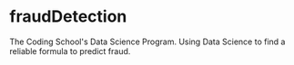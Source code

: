 # fraudDetection
The Coding School's Data Science Program. Using Data Science to find a reliable formula to predict fraud.
